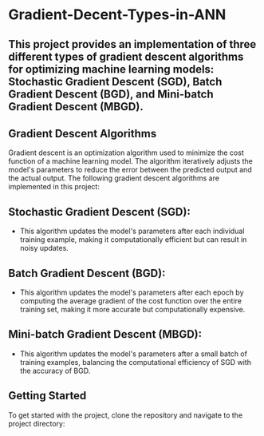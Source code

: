 # Gradient-Decent-Types-in-ANN

## This project provides an implementation of three different types of gradient descent algorithms for optimizing machine learning models: Stochastic Gradient Descent (SGD), Batch Gradient Descent (BGD), and Mini-batch Gradient Descent (MBGD).

## Gradient Descent Algorithms
Gradient descent is an optimization algorithm used to minimize the cost function of a machine learning model. The algorithm iteratively adjusts the model's parameters to reduce the error between the predicted output and the actual output. The following gradient descent algorithms are implemented in this project:

## Stochastic Gradient Descent (SGD): 
- This algorithm updates the model's parameters after each individual training example, making it computationally efficient but can result in noisy updates.


## Batch Gradient Descent (BGD): 
- This algorithm updates the model's parameters after each epoch by computing the average gradient of the cost function over the entire training set, making it more accurate but computationally expensive.


## Mini-batch Gradient Descent (MBGD): 
- This algorithm updates the model's parameters after a small batch of training examples, balancing the computational efficiency of SGD with the accuracy of BGD.


## Getting Started
To get started with the project, clone the repository and navigate to the project directory:
